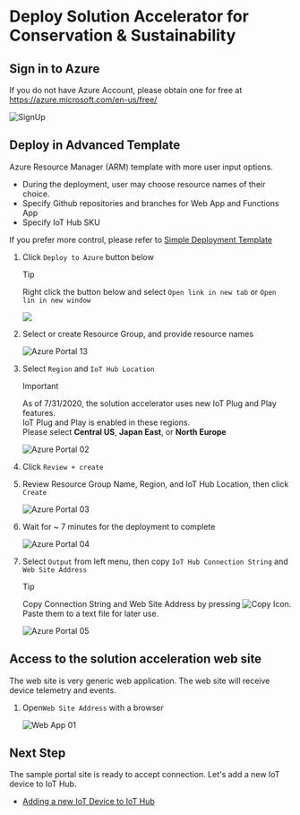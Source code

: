 # Deploy Solution Accelerator for Conservation & Sustainability

## Sign in to Azure

If you do not have Azure Account, please obtain one for free at <https://azure.microsoft.com/en-us/free/>

![SignUp](media/AzureSignUp.png)

## Deploy in Advanced Template

Azure Resource Manager (ARM) template with more user input options.

- During the deployment, user may choose resource names of their choice.
- Specify Github repositories and branches for Web App and Functions App
- Specify IoT Hub SKU

If you prefer more control, please refer to [Simple Deployment Template](README.md)

1. Click `Deploy to Azure` button below  

    > [!TIP]  
    > Right click the button below and select `Open link in new tab` or `Open lin in new window`

    <a href="https://portal.azure.com/#create/Microsoft.Template/uri/https%3A%2F%2Fraw.githubusercontent.com%2Fdaisukeiot%2FARMTest%2Fmaster%2Fauzredeploy-advanced.json" target="_blank"><img src="deploy-to-azure.svg"/></a>

1. Select or create Resource Group, and provide resource names

    ![Azure Portal 13](media/Portal13.png)

1. Select `Region` and `IoT Hub Location`  

    > [!IMPORTANT]  
    > As of 7/31/2020, the solution accelerator uses new IoT Plug and Play features.  
    > IoT Plug and Play is enabled in these regions.  
    > Please select **Central US**, **Japan East**, or **North Europe**

    ![Azure Portal 02](media/Portal02.png)

1. Click `Review + create`

1. Review Resource Group Name, Region, and IoT Hub Location, then click `Create`

    ![Azure Portal 03](media/Portal03.png)

1. Wait for ~ 7 minutes for the deployment to complete

    ![Azure Portal 04](media/Portal04.png)

1. Select `Output` from left menu, then copy `IoT Hub Connection String` and `Web Site Address`

    > [!TIP]  
    > Copy Connection String and Web Site Address by pressing ![Copy Icon](media/Portal06.png).  
    > Paste them to a text file for later use.

    ![Azure Portal 05](media/Portal05.png)

## Access to the solution acceleration web site

The web site is very generic web application.  The web site will receive device telemetry and events.

1. Open`Web Site Address` with a browser  

    ![Web App 01](media/WebApp01.png)

## Next Step

The sample portal site is ready to accept connection.  Let's add a new IoT device to IoT Hub.

- [Adding a new IoT Device to IoT Hub](IoTDevice.md)